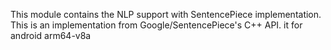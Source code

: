 This module contains the NLP support with SentencePiece implementation. This is an implementation from Google/SentencePiece's C++ API.
it for android arm64-v8a
